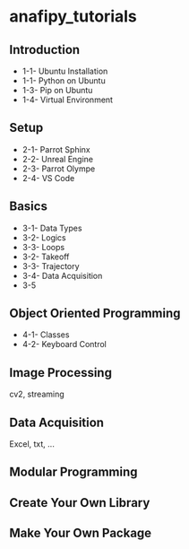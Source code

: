# anafipy_tutorials



## Introduction


- 1-1- Ubuntu Installation
- 1-1- Python on Ubuntu
- 1-3- Pip on Ubuntu
- 1-4- Virtual Environment

## Setup

- 2-1- Parrot Sphinx
- 2-2- Unreal Engine
- 2-3- Parrot Olympe
- 2-4- VS Code

## Basics

- 3-1- Data Types
- 3-2- Logics 
- 3-3- Loops
- 3-2- Takeoff
- 3-3- Trajectory
- 3-4- Data Acquisition
- 3-5

## Object Oriented Programming

- 4-1- Classes
- 4-2- Keyboard Control


## Image Processing

cv2, streaming


## Data Acquisition

Excel, txt, ...

## Modular Programming



## Create Your Own Library




## Make Your Own Package
